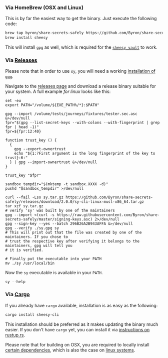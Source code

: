 
### Via HomeBrew (OSX and Linux)

This is by far the easiest way to get the binary. Just execute the following code:

```bash
brew tap byron/share-secrets-safely https://github.com/Byron/share-secrets-safely.git
brew install sheesy
```

This will install `gpg` as well, which is required for the [`sheesy vault`][syvault] to work.

[syvault]: vault/about.html

### Via [Releases][releases]

Please note that in order to use `sy`, you will need a working [installation of `gpg`][gpg].

Navigate to the [releases page][releases] and download a release binary suitable
for your system. A full example *for linux* looks like this:

```bash,prepare=sy-in-path,hide
set -eu
export PATH="/volume/${EXE_PATH%/*}:$PATH"
```

```bash,exec,hide
gpg --import /volume/tests/journeys/fixtures/tester.sec.asc &>/dev/null
fpr="$(gpg --list-secret-keys --with-colons --with-fingerprint | grep fpr | head -1)"
fpr=${fpr:12:40}

function trust_key () {
  {
    gpg --export-ownertrust
    echo "${1:?First argument is the long fingerprint of the key to trust}:6:"
  } | gpg --import-ownertrust &>/dev/null
}

trust_key "$fpr"
```

```bash,prepare=sandboxed,hide
sandbox_tempdir="$(mktemp -t sandbox.XXXX -d)"
pushd "$sandbox_tempdir" >/dev/null
```

```bash,use=sandboxed,exec
curl --fail -Lso sy.tar.gz https://github.com/Byron/share-secrets-safely/releases/download/2.0.0/sy-cli-linux-musl-x86_64.tar.gz
tar xzf sy.tar.gz
# verify 'sy' was built by one of the maintainers
gpg --import <(curl -s https://raw.githubusercontent.com/Byron/share-secrets-safely/master/signing-keys.asc) 2>/dev/null
gpg --sign-key --yes --batch 296B26A2B943AFFA &>/dev/null
gpg --verify ./sy.gpg sy
# This will print out that the file was created by one of the maintainers. If you chose to
# trust the respective key after verifying it belongs to the maintainers, gpg will tell you
# it is verified.

# Finally put the executable into your PATH
mv ./sy /usr/local/bin
```

Now the `sy` executable is available in your `PATH`.

```bash,exec
sy --help
```

[gpg]: https://www.gnupg.org/download/index.html#binary

### Via [Cargo][rustup]

If you already have `cargo` available, installation is as easy as the following:

```bash
cargo install sheesy-cli
```

This installation should be preferred as it makes updating the binary much easier.
If you don't have `cargo` yet, you can install it via [instructions on rustup.rs][rustup].

Please note that for building on OSX, you are required to locally install [certain dependencies][dep-osx],
which is also the case on [linux systems][dep-debian].

[dep-osx]: https://github.com/Byron/share-secrets-safely/blob/ffafeacb744bdbe7af5a6317ecb65ee9aae13311/.travis.yml#L30
[dep-debian]: https://github.com/Byron/share-secrets-safely/blob/ffafeacb744bdbe7af5a6317ecb65ee9aae13311/.travis.yml#L22
[releases]: https://github.com/Byron/share-secrets-safely/releases
[rustup]: http://rustup.rs
